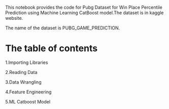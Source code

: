 This notebook provides the code for Pubg Dataset for Win Place Percentile Prediction using Machine Learning CatBoost model.The dataset is in kaggle website.

The name of the dataset is PUBG_GAME_PREDICTION.

# The table of contents 
1.Importing Libraries

2.Reading Data

3.Data Wrangling

4.Feature Engineering

5.ML Catboost Model
